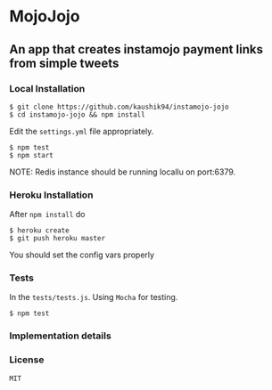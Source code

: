 # MojoJojo
## An app that creates instamojo payment links from simple tweets
### Local Installation
```
$ git clone https://github.com/kaushik94/instamojo-jojo
$ cd instamojo-jojo && npm install
```
Edit the `settings.yml` file appropriately.
```
$ npm test
$ npm start
```
NOTE: Redis instance should be running locallu on port:6379.
### Heroku Installation
After `npm install` do
```
$ heroku create
$ git push heroku master
```
You should set the config vars properly
### Tests
In the `tests/tests.js`. Using `Mocha` for testing.
```
$ npm test
```
### Implementation details
### License
`MIT`
